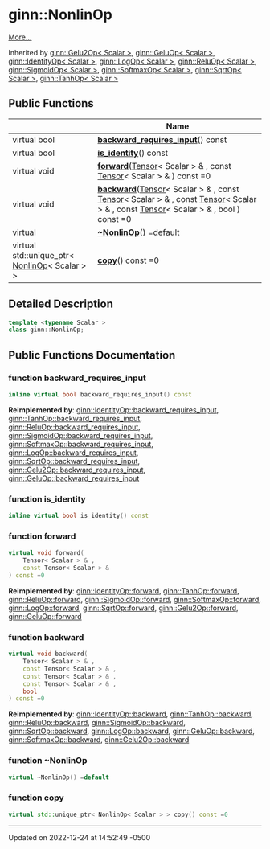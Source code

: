 # ginn::NonlinOp


 [More...](#detailed-description)

Inherited by [ginn::Gelu2Op< Scalar >](api/Classes/classginn_1_1_gelu2_op.md), [ginn::GeluOp< Scalar >](api/Classes/classginn_1_1_gelu_op.md), [ginn::IdentityOp< Scalar >](api/Classes/classginn_1_1_identity_op.md), [ginn::LogOp< Scalar >](api/Classes/classginn_1_1_log_op.md), [ginn::ReluOp< Scalar >](api/Classes/classginn_1_1_relu_op.md), [ginn::SigmoidOp< Scalar >](api/Classes/classginn_1_1_sigmoid_op.md), [ginn::SoftmaxOp< Scalar >](api/Classes/classginn_1_1_softmax_op.md), [ginn::SqrtOp< Scalar >](api/Classes/classginn_1_1_sqrt_op.md), [ginn::TanhOp< Scalar >](api/Classes/classginn_1_1_tanh_op.md)

## Public Functions

|                | Name           |
| -------------- | -------------- |
| virtual bool | **[backward_requires_input](api/Classes/classginn_1_1_nonlin_op.md#function-backward_requires_input)**() const |
| virtual bool | **[is_identity](api/Classes/classginn_1_1_nonlin_op.md#function-is_identity)**() const |
| virtual void | **[forward](api/Classes/classginn_1_1_nonlin_op.md#function-forward)**([Tensor](api/Classes/classginn_1_1_tensor.md)< Scalar > & , const [Tensor](api/Classes/classginn_1_1_tensor.md)< Scalar > & ) const =0 |
| virtual void | **[backward](api/Classes/classginn_1_1_nonlin_op.md#function-backward)**([Tensor](api/Classes/classginn_1_1_tensor.md)< Scalar > & , const [Tensor](api/Classes/classginn_1_1_tensor.md)< Scalar > & , const [Tensor](api/Classes/classginn_1_1_tensor.md)< Scalar > & , const [Tensor](api/Classes/classginn_1_1_tensor.md)< Scalar > & , bool ) const =0 |
| virtual | **[~NonlinOp](api/Classes/classginn_1_1_nonlin_op.md#function-~nonlinop)**() =default |
| virtual std::unique_ptr< [NonlinOp](api/Classes/classginn_1_1_nonlin_op.md)< Scalar > > | **[copy](api/Classes/classginn_1_1_nonlin_op.md#function-copy)**() const =0 |

## Detailed Description

```cpp
template <typename Scalar >
class ginn::NonlinOp;
```

## Public Functions Documentation

### function backward_requires_input

```cpp
inline virtual bool backward_requires_input() const
```


**Reimplemented by**: [ginn::IdentityOp::backward_requires_input](api/Classes/classginn_1_1_identity_op.md#function-backward_requires_input), [ginn::TanhOp::backward_requires_input](api/Classes/classginn_1_1_tanh_op.md#function-backward_requires_input), [ginn::ReluOp::backward_requires_input](api/Classes/classginn_1_1_relu_op.md#function-backward_requires_input), [ginn::SigmoidOp::backward_requires_input](api/Classes/classginn_1_1_sigmoid_op.md#function-backward_requires_input), [ginn::SoftmaxOp::backward_requires_input](api/Classes/classginn_1_1_softmax_op.md#function-backward_requires_input), [ginn::LogOp::backward_requires_input](api/Classes/classginn_1_1_log_op.md#function-backward_requires_input), [ginn::SqrtOp::backward_requires_input](api/Classes/classginn_1_1_sqrt_op.md#function-backward_requires_input), [ginn::Gelu2Op::backward_requires_input](api/Classes/classginn_1_1_gelu2_op.md#function-backward_requires_input), [ginn::GeluOp::backward_requires_input](api/Classes/classginn_1_1_gelu_op.md#function-backward_requires_input)


### function is_identity

```cpp
inline virtual bool is_identity() const
```


### function forward

```cpp
virtual void forward(
    Tensor< Scalar > & ,
    const Tensor< Scalar > & 
) const =0
```


**Reimplemented by**: [ginn::IdentityOp::forward](api/Classes/classginn_1_1_identity_op.md#function-forward), [ginn::TanhOp::forward](api/Classes/classginn_1_1_tanh_op.md#function-forward), [ginn::ReluOp::forward](api/Classes/classginn_1_1_relu_op.md#function-forward), [ginn::SigmoidOp::forward](api/Classes/classginn_1_1_sigmoid_op.md#function-forward), [ginn::SoftmaxOp::forward](api/Classes/classginn_1_1_softmax_op.md#function-forward), [ginn::LogOp::forward](api/Classes/classginn_1_1_log_op.md#function-forward), [ginn::SqrtOp::forward](api/Classes/classginn_1_1_sqrt_op.md#function-forward), [ginn::Gelu2Op::forward](api/Classes/classginn_1_1_gelu2_op.md#function-forward), [ginn::GeluOp::forward](api/Classes/classginn_1_1_gelu_op.md#function-forward)


### function backward

```cpp
virtual void backward(
    Tensor< Scalar > & ,
    const Tensor< Scalar > & ,
    const Tensor< Scalar > & ,
    const Tensor< Scalar > & ,
    bool 
) const =0
```


**Reimplemented by**: [ginn::IdentityOp::backward](api/Classes/classginn_1_1_identity_op.md#function-backward), [ginn::TanhOp::backward](api/Classes/classginn_1_1_tanh_op.md#function-backward), [ginn::ReluOp::backward](api/Classes/classginn_1_1_relu_op.md#function-backward), [ginn::SigmoidOp::backward](api/Classes/classginn_1_1_sigmoid_op.md#function-backward), [ginn::SqrtOp::backward](api/Classes/classginn_1_1_sqrt_op.md#function-backward), [ginn::LogOp::backward](api/Classes/classginn_1_1_log_op.md#function-backward), [ginn::GeluOp::backward](api/Classes/classginn_1_1_gelu_op.md#function-backward), [ginn::SoftmaxOp::backward](api/Classes/classginn_1_1_softmax_op.md#function-backward), [ginn::Gelu2Op::backward](api/Classes/classginn_1_1_gelu2_op.md#function-backward)


### function ~NonlinOp

```cpp
virtual ~NonlinOp() =default
```


### function copy

```cpp
virtual std::unique_ptr< NonlinOp< Scalar > > copy() const =0
```


-------------------------------

Updated on 2022-12-24 at 14:52:49 -0500